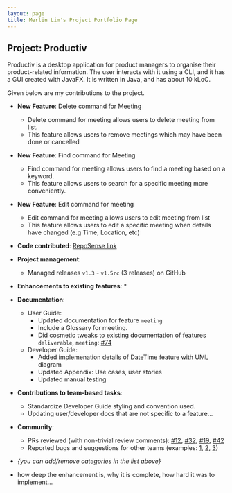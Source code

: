```yaml
---
layout: page
title: Merlin Lim's Project Portfolio Page
---
```


## Project: Productiv

Productiv is a desktop application for product managers to organise their product-related information. The user interacts with it using a CLI, and it has a GUI created with JavaFX. It is written in Java, and has about 10 kLoC.

Given below are my contributions to the project.

* **New Feature**: Delete command for Meeting
    * Delete command for meeting allows users to delete meeting from list.
    * This feature allows users to remove meetings which may have been done or cancelled
* **New Feature**: Find command for Meeting
    * Find command for meeting allows users to find a meeting based on a keyword.
    * This feature allows users to search for a specific meeting more conveniently. 
* **New Feature**: Edit command for meeting
    * Edit command for meeting allows users to edit meeting from list
    * This feature allows users to edit a specific meeting when details have changed (e.g Time, Location, etc)

* **Code contributed**: [RepoSense link](https://nus-cs2103-ay2021s1.github.io/tp-dashboard/#breakdown=true&search=merlinlim)

* **Project management**:
  * Managed releases `v1.3` - `v1.5rc` (3 releases) on GitHub

* **Enhancements to existing features**:
  * 

* **Documentation**:
  * User Guide:
    * Updated documentation for feature `meeting`
    * Include a Glossary for meeting. 
    * Did cosmetic tweaks to existing documentation of features `deliverable`, `meeting`: [\#74]()
  * Developer Guide:
    * Added implemenation details of DateTime feature with UML diagram
    * Updated Appendix: Use cases, user stories
    * Updated manual testing
    
* **Contributions to team-based tasks**:
  * Standardize Developer Guide styling and convention used.
  * Updating user/developer docs that are not specific to a feature...

* **Community**:
  * PRs reviewed (with non-trivial review comments): [\#12](), [\#32](), [\#19](), [\#42]()
  * Reported bugs and suggestions for other teams (examples: [1](), [2](), [3]())

* _{you can add/remove categories in the list above}_

* how deep the enhancement is, why it is complete, how hard it was to implement...

